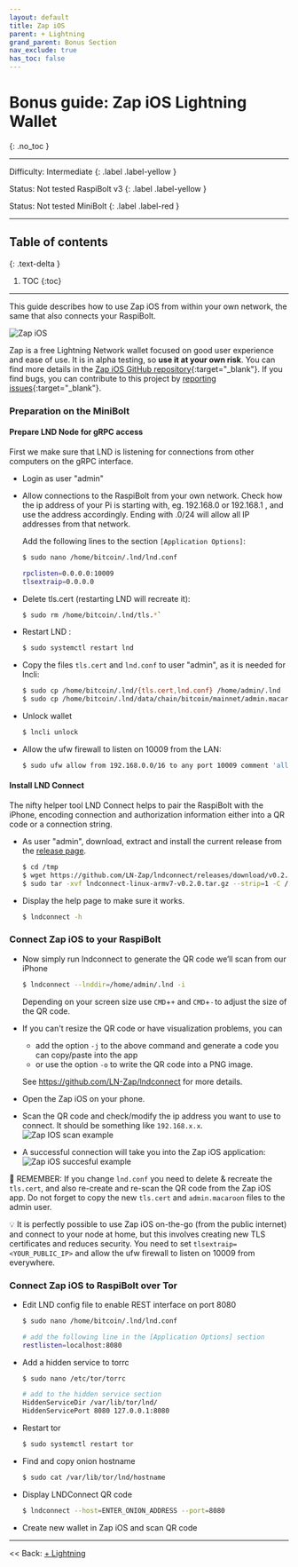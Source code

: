 ```yaml
---
layout: default
title: Zap iOS
parent: + Lightning
grand_parent: Bonus Section
nav_exclude: true
has_toc: false
---
```

<!-- markdownlint-disable MD014 MD022 MD025 MD033 MD040 -->

# Bonus guide: Zap iOS Lightning Wallet

{: .no_toc }

---

Difficulty: Intermediate
{: .label .label-yellow }

Status: Not tested RaspiBolt v3
{: .label .label-yellow }

Status: Not tested MiniBolt
{: .label .label-red }

---

## Table of contents
{: .text-delta }

1. TOC
{:toc}

---

This guide describes how to use Zap iOS from within your own network, the same that also connects your RaspiBolt.

![Zap iOS](../../../images/72_zapios.png)

Zap is a free Lightning Network wallet focused on good user experience and ease of use. It is in alpha testing, so **use it at your own risk**. You can find more details in the [Zap iOS GitHub repository](https://github.com/LN-Zap/zap-iOS){:target="_blank"}. If you find bugs, you can contribute to this project by [reporting issues](https://github.com/LN-Zap/zap-iOS/issues){:target="_blank"}.

### Preparation on the MiniBolt

#### Prepare LND Node for gRPC access
First we make sure that LND is listening for connections from other computers on the gRPC interface.

* Login as user "admin"

* Allow connections to the RaspiBolt from your own network. Check how the ip address of your Pi is starting with, eg. 192.168.0 or 192.168.1 , and use the address accordingly. Ending with .0/24 will allow all IP addresses from that network.

  Add the following lines to the section `[Application Options]`:

  ```sh
  $ sudo nano /home/bitcoin/.lnd/lnd.conf
  ```

  ```sh
  rpclisten=0.0.0.0:10009
  tlsextraip=0.0.0.0
  ```

* Delete tls.cert (restarting LND will recreate it):

  ```sh
  $ sudo rm /home/bitcoin/.lnd/tls.*`
  ```

* Restart LND :

  ```sh
  $ sudo systemctl restart lnd
  ```

* Copy the files `tls.cert` and `lnd.conf` to user "admin", as it is needed for lncli:

  ```sh
  $ sudo cp /home/bitcoin/.lnd/{tls.cert,lnd.conf} /home/admin/.lnd
  $ sudo cp /home/bitcoin/.lnd/data/chain/bitcoin/mainnet/admin.macaroon /home/admin/.lnd/data/chain/bitcoin/mainnet
  ```

* Unlock wallet

  ```sh
  $ lncli unlock
  ```

* Allow the ufw firewall to listen on 10009 from the LAN:

  ```sh
  $ sudo ufw allow from 192.168.0.0/16 to any port 10009 comment 'allow LND grpc from local network'
  ```

#### Install LND Connect

The nifty helper tool LND Connect helps to pair the RaspiBolt with the iPhone, encoding connection and authorization information either into a QR code or a connection string.

* As user "admin", download, extract and install the current release from the [release page](https://github.com/LN-Zap/lndconnect/releases).

  ```sh
  $ cd /tmp
  $ wget https://github.com/LN-Zap/lndconnect/releases/download/v0.2.0/lndconnect-linux-armv7-v0.2.0.tar.gz
  $ sudo tar -xvf lndconnect-linux-armv7-v0.2.0.tar.gz --strip=1 -C /usr/local/bin
  ```

* Display the help page to make sure it works.

  ```sh
  $ lndconnect -h
  ```

### Connect Zap iOS to your RaspiBolt

* Now simply run lndconnect to generate the QR code we’ll scan from our iPhone

  ```sh
  $ lndconnect --lnddir=/home/admin/.lnd -i
  ```

  Depending on your screen size use `CMD`+`+` and `CMD`+`-` to adjust the size of the QR code.

* If you can't resize the QR code or have visualization problems, you can
  * add the option `-j` to the above command and generate a code you can copy/paste into the app
  * or use the option `-o` to write the QR code into a PNG image.

  See https://github.com/LN-Zap/lndconnect for more details.

* Open the Zap iOS on your phone.

* Scan the QR code and check/modify the ip address you want to use to connect. It should be something like `192.168.x.x`.
  ![Zap IOS scan example](../../../images/72_zapios_scan.png)

* A successful connection will take you into the Zap iOS application:
  ![Zap iOS succesful example](../../../images/72_zapios_succesful.png)

🚨 REMEMBER: If you change `lnd.conf` you need to delete & recreate the `tls.cert`, and also re-create and re-scan the QR code from the Zap iOS app. Do not forget to copy the new `tls.cert` and `admin.macaroon` files to the admin user.

💡 It is perfectly possible to use Zap iOS on-the-go (from the public internet) and connect to your node at home, but this involves creating new TLS certificates and reduces security. You need to set `tlsextraip=<YOUR_PUBLIC_IP>` and allow the ufw firewall to listen on 10009 from everywhere.

### Connect Zap iOS to RaspiBolt over Tor

* Edit LND config file to enable REST interface on port 8080

  ```sh
  $ sudo nano /home/bitcoin/.lnd/lnd.conf
  ```

  ```sh
  # add the following line in the [Application Options] section
  restlisten=localhost:8080
  ```

* Add a hidden service to torrc

  ```sh
  $ sudo nano /etc/tor/torrc
  ```

  ```sh
  # add to the hidden service section
  HiddenServiceDir /var/lib/tor/lnd/
  HiddenServicePort 8080 127.0.0.1:8080
  ```

* Restart tor

  ```sh
  $ sudo systemctl restart tor
  ```

* Find and copy onion hostname

  ```sh
  $ sudo cat /var/lib/tor/lnd/hostname
  ```

* Display LNDConnect QR code

  ```sh
  $ lndconnect --host=ENTER_ONION_ADDRESS --port=8080
  ```

* Create new wallet in Zap iOS and scan QR code

---

<< Back: [+ Lightning](index.md)
